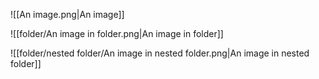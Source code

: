 ![[An image.png|An image]]

![[folder/An image in folder.png|An image in folder]]

![[folder/nested folder/An image in nested folder.png|An image in nested folder]]
